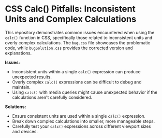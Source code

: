 # CSS Calc() Pitfalls: Inconsistent Units and Complex Calculations

This repository demonstrates common issues encountered when using the `calc()` function in CSS, specifically those related to inconsistent units and overly complex calculations.  The `bug.css` file showcases the problematic code, while `bugSolution.css` provides the corrected version and explanations.

**Issues:**
* Inconsistent units within a single `calc()` expression can produce unexpected results.
* Overly complex `calc()` expressions can be difficult to debug and maintain. 
* Using `calc()` with media queries might cause unexpected behavior if the calculations aren't carefully considered.

**Solutions:**
* Ensure consistent units are used within a single `calc()` expression.
* Break down complex calculations into smaller, more manageable steps.
* Carefully test your `calc()` expressions across different viewport sizes and devices.